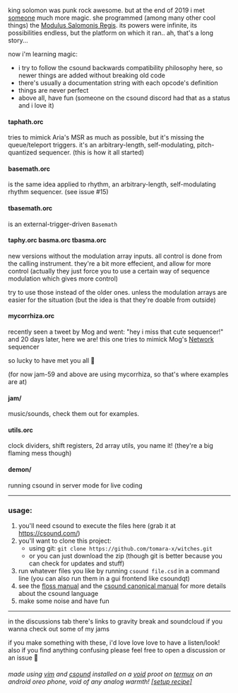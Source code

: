 king solomon was punk rock awesome. but at the end of 2019 i met [someone](https://github.com/AriaSalvatrice) much more magic. she programmed (among many other cool things) the [Modulus Salomonis Regis](https://aria.dog/modules/). its powers were infinite, its possibilities endless, but the platform on which it ran.. ah, that's a long story...


now i'm learning magic:

- i try to follow the csound backwards compatibility philosophy here, so newer things are added without breaking old code
- there's usually a documentation string with each opcode's definition
- things are never perfect
- above all, have fun (someone on the csound discord had that as a status and i love it)


#### taphath.orc
tries to mimick Aria's MSR as much as possible, but it's missing the queue/teleport triggers. it's an arbitrary-length, self-modulating, pitch-quantized sequencer. (this is how it all started)

#### basemath.orc
is the same idea applied to rhythm, an arbitrary-length, self-modulating rhythm sequencer. (see issue #15)

#### tbasemath.orc
is an external-trigger-driven `Basemath`


#### taphy.orc basma.orc tbasma.orc
new versions without the modulation array inputs. all control is done from the calling instrument. they're a bit more effecient, and allow for more control (actually they just force you to use a certain way of sequence modulation which gives more control)

try to use those instead of the older ones. unless the modulation arrays are easier for the situation (but the idea is that they're doable from outside)

#### mycorrhiza.orc
recently seen a tweet by Mog and went: "hey i miss that cute sequencer!" and 20 days later, here we are! this one tries to mimick Mog's [Network](https://github.com/JustMog/Mog-VCV) sequencer

so lucky to have met you all 💜

(for now jam-59 and above are using mycorrhiza, so that's where examples are at)

#### jam/
music/sounds, check them out for examples.

#### utils.orc
clock dividers, shift registers, 2d array utils, you name it! (they're a big flaming mess though)

#### demon/
running csound in server mode for live coding


---
### usage:
1. you'll need csound to execute the files here (grab it at https://csound.com/)
2. you'll want to clone this project:
    - using git: `git clone https://github.com/tomara-x/witches.git`
    - or you can just download the zip (though git is better because you can check for updates and stuff)
3. run whatever files you like by running `csound file.csd` in a command line (you can also run them in a gui frontend like csoundqt)
4. see the [floss manual](https://flossmanual.csound.com/introduction/preface) and the [csound canonical manual](https://csound.com/docs/manual/index.html) for more details about the csound language
5. make some noise and have fun

---
in the discussions tab there's links to gravity break and soundcloud if you wanna check out some of my jams

if you make something with these, i'd love love love to have a listen/look! also if you find anything confusing please feel free to open a discussion or an issue 💜

###### made using [vim](https://www.vim.org/) and [csound](https://csound.com/) installed on a [void](https://voidlinux.org/) proot on [termux](https://termux.com/) on an android oreo phone, void of any analog warmth! [[setup recipe]](https://github.com/tomara-x/csound-proot-distro-recipe)

